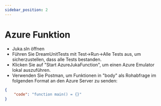 ```yaml
---
sidebar_position: 2
---
```


# Azure Funktion

- Juka.sln öffnen
- Führen Sie DreamUnitTests mit Test->Run->Alle Tests aus, um sicherzustellen, dass alle Tests bestanden.
- Klicken Sie auf "Start AzureJukaFunction", um einen Azure Emulator lokal auszuführen.
- Verwenden Sie Postman, um Funktionen in "body" als Rohabfrage im folgenden Format an den Azure Server zu senden:
```json
{
    "code": "function main() = {}"
}
```
